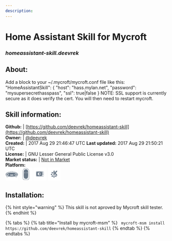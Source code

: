 ```yaml
---
description: 
---
```


# Home Assistant Skill for Mycroft  
### _homeassistant-skill.deevrek_  
## About:  
Add a block to your ~/.mycroft/mycroft.conf file like this:
"HomeAssistantSkill": {
"host": "hass.mylan.net",
"password": "mysupersecrethasspass",
"ssl": true|false
}
NOTE: SSL support is currently secure as it does verify the cert.
You will then need to restart mycroft.

## Skill information:  
**Github:** | [https://github.com/deevrek/homeassistant-skill](https://github.com/deevrek/homeassistant-skill)  
**Owner:** | [@deevrek](https://github.com/deevrek)  
**Created:** | 2017 Aug 29 21:46:47 UTC  **Last updated:** 2017 Aug 29 21:50:21 UTC  
**License:** | GNU Lesser General Public License v3.0  
**Market status:** | [Not in Market](https://market.mycroft.ai/skill/)  
**Platform:**  
 ![Mark I](../.gitbook/assets/mark-1-icon.png)  ![Mark II](../.gitbook/assets/mark-2-icon.png)  ![Picroft](../.gitbook/assets/picroft-icon.png)  ![plasmoid](../.gitbook/assets/kde.png)   
## Installation:  
{% hint style="warning" %}
This skill is not aproved by Mycroft skill tester.
{% endhint %}
    
{% tabs %}
{% tab title="Install by mycroft-msm" %}
``` mycroft-msm install https://github.com/deevrek/homeassistant-skill```
{% endtab %}
  {% endtabs %}
  